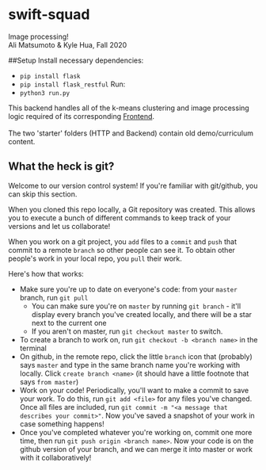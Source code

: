 # swift-squad
Image processing! \
Ali Matsumoto &amp; Kyle Hua, Fall 2020

##Setup
Install necessary dependencies: 
- `pip install flask`
- `pip install flask_restful`
Run:
- `python3 run.py`

This backend handles all of the k-means clustering and image processing logic required of 
its corresponding <a href="https://github.com/Codeology/swift-squad-frontend">Frontend</a>.<br><br>
The two 'starter' folders (HTTP and Backend) contain old demo/curriculum content.

## What the heck is git? 
Welcome to our version control system! If you're familiar with git/github, you can skip this section.

When you cloned this repo locally, a Git repository was created. This allows you to execute a bunch 
of different commands to keep track of your versions and let us collaborate! 

When you work on a git project, you `add` files to a `commit` and `push` that commit to a remote `branch` so other 
people can see it. To obtain other people's work in your local repo, you `pull` their work. 

Here's how that works: 
* Make sure you're up to date on everyone's code: from your `master` branch, run `git pull`
    * You can make sure you're on `master` by running `git branch` - it'll display every branch you've created locally, 
    and there will be a star next to the current one
    * If you aren't on master, run `git checkout master` to switch.  
* To create a branch to work on, run `git checkout -b <branch name>` in the terminal 
* On github, in the remote repo, click the little `branch` icon that (probably) says `master` and type in the same branch
name you're working with locally. Click `create branch <name>` (it should have a little footnote that says `from master`)
* Work on your code! Periodically, you'll want to make a commit to save your work. To do this, run `git add <file>` for any
files you've changed. Once all files are included, run `git commit -m "<a message that describes your commit>"`. Now you've
saved a snapshot of your work in case something happens!
* Once you've completed whatever you're working on, commit one more time, then run `git push origin <branch name>`. Now 
your code is on the github version of your branch, and we can merge it into master or work with it collaboratively!

